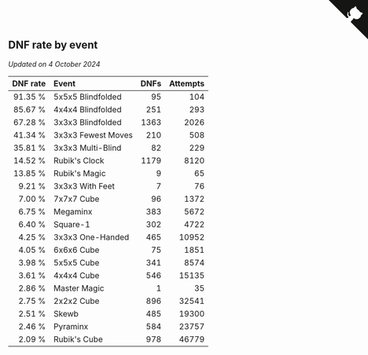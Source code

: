 ## DNF rate by event

*Updated on  4 October 2024*

| DNF rate | Event | DNFs | Attempts |
| ---: | :--- | ---: | ---: |
| 91.35 % | 5x5x5 Blindfolded | 95 | 104 |
| 85.67 % | 4x4x4 Blindfolded | 251 | 293 |
| 67.28 % | 3x3x3 Blindfolded | 1363 | 2026 |
| 41.34 % | 3x3x3 Fewest Moves | 210 | 508 |
| 35.81 % | 3x3x3 Multi-Blind | 82 | 229 |
| 14.52 % | Rubik's Clock | 1179 | 8120 |
| 13.85 % | Rubik's Magic | 9 | 65 |
| 9.21 % | 3x3x3 With Feet | 7 | 76 |
| 7.00 % | 7x7x7 Cube | 96 | 1372 |
| 6.75 % | Megaminx | 383 | 5672 |
| 6.40 % | Square-1 | 302 | 4722 |
| 4.25 % | 3x3x3 One-Handed | 465 | 10952 |
| 4.05 % | 6x6x6 Cube | 75 | 1851 |
| 3.98 % | 5x5x5 Cube | 341 | 8574 |
| 3.61 % | 4x4x4 Cube | 546 | 15135 |
| 2.86 % | Master Magic | 1 | 35 |
| 2.75 % | 2x2x2 Cube | 896 | 32541 |
| 2.51 % | Skewb | 485 | 19300 |
| 2.46 % | Pyraminx | 584 | 23757 |
| 2.09 % | Rubik's Cube | 978 | 46779 |


<a href="https://github.com/simonkellly/wca_statistics_ireland" class="github-corner" aria-label="View source on Github"><svg width="80" height="80" viewBox="0 0 250 250" style="fill:#151513; color:#fff; position: absolute; top: 0; border: 0; right: 0;" aria-hidden="true"><path d="M0,0 L115,115 L130,115 L142,142 L250,250 L250,0 Z"></path><path d="M128.3,109.0 C113.8,99.7 119.0,89.6 119.0,89.6 C122.0,82.7 120.5,78.6 120.5,78.6 C119.2,72.0 123.4,76.3 123.4,76.3 C127.3,80.9 125.5,87.3 125.5,87.3 C122.9,97.6 130.6,101.9 134.4,103.2" fill="currentColor" style="transform-origin: 130px 106px;" class="octo-arm"></path><path d="M115.0,115.0 C114.9,115.1 118.7,116.5 119.8,115.4 L133.7,101.6 C136.9,99.2 139.9,98.4 142.2,98.6 C133.8,88.0 127.5,74.4 143.8,58.0 C148.5,53.4 154.0,51.2 159.7,51.0 C160.3,49.4 163.2,43.6 171.4,40.1 C171.4,40.1 176.1,42.5 178.8,56.2 C183.1,58.6 187.2,61.8 190.9,65.4 C194.5,69.0 197.7,73.2 200.1,77.6 C213.8,80.2 216.3,84.9 216.3,84.9 C212.7,93.1 206.9,96.0 205.4,96.6 C205.1,102.4 203.0,107.8 198.3,112.5 C181.9,128.9 168.3,122.5 157.7,114.1 C157.9,116.9 156.7,120.9 152.7,124.9 L141.0,136.5 C139.8,137.7 141.6,141.9 141.8,141.8 Z" fill="currentColor" class="octo-body"></path></svg></a><style>.github-corner:hover .octo-arm{animation:octocat-wave 560ms ease-in-out}@keyframes octocat-wave{0%,100%{transform:rotate(0)}20%,60%{transform:rotate(-25deg)}40%,80%{transform:rotate(10deg)}}@media (max-width:500px){.github-corner:hover .octo-arm{animation:none}.github-corner .octo-arm{animation:octocat-wave 560ms ease-in-out}}</style>
